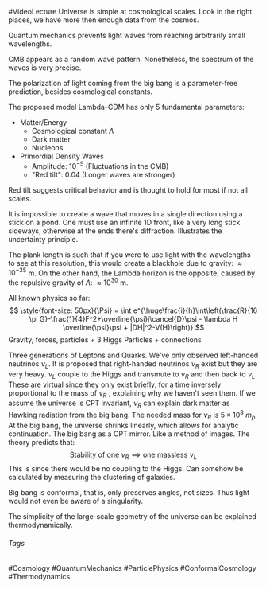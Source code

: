 #VideoLecture 
Universe is simple at cosmological scales.
Look in the right places, we have more then enough data from the cosmos.

Quantum mechanics prevents light waves from reaching arbitrarily small wavelengths.

CMB appears as a random wave pattern. Nonetheless, the spectrum of the waves is very precise.

The polarization of light coming from the big bang is a parameter-free prediction, besides cosmological constants.

The proposed model Lambda-CDM has only 5 fundamental parameters:
- Matter/Energy
	- Cosmological constant $\Lambda$
	- Dark matter
	- Nucleons
- Primordial Density Waves
	- Amplitude: $10^{-5}$ (Fluctuations in the CMB)
	- "Red tilt": $0.04$ (Longer waves are stronger)

Red tilt suggests critical behavior and is thought to hold for most if not all scales. 

It is impossible to create a wave that moves in a single direction using a stick on a pond. One must use an infinite 1D front, like a very long stick sideways, otherwise at the ends there's diffraction. Illustrates the uncertainty principle.

The plank length is such that if you were to use light with the wavelengths to see at this resolution, this would create a blackhole due to gravity: $\approx 10^{-35}$ m.
On the other hand, the Lambda horizon is the opposite, caused by the repulsive gravity of $\Lambda$: $\approx 10^{30}$ m.

All known physics so far:
$$
\style{font-size: 50px}{\Psi}
 = \int e^{\huge\frac{i}{h}\int\left(\frac{R}{16 \pi G}-\frac{1}{4}F^2+\overline{\psi}i\cancel{D}\psi - \lambda H \overline{\psi}\psi + |DH|^2-V(H)\right)}
$$
Gravity, forces, particles + 3 Higgs
Particles + connections

Three generations of Leptons and Quarks.
We've only observed left-handed neutrinos $\nu_L$.
It is proposed that right-handed neutrinos $\nu_R$ exist but they are very heavy. 
$\nu_L$ couple to the Higgs and transmute to $\nu_R$ and then back to $\nu_L$. 
These are virtual since they only exist briefly, for a time inversely proportional to the mass of $\nu_R$ , explaining why we haven't seen them.
If we assume the universe is CPT invariant, $\nu_R$ can explain dark matter as Hawking radiation from the big bang. 
The needed mass for $\nu_R$ is $5\times 10^8$ $m_p$ 
At the big bang, the universe shrinks linearly, which allows for analytic continuation. The big bang as a CPT mirror. Like a method of images.
The theory predicts that:
$$
\text{Stability of one $\nu_R$}\implies \text{one massless } \nu_L
$$
This is since there would be no coupling to the Higgs.
Can somehow be calculated by measuring the clustering of galaxies.

Big bang is conformal, that is, only preserves angles, not sizes. Thus light would not even be aware of a singularity.

The simplicity of the large-scale geometry of the universe can be explained thermodynamically.

###### Tags
#Cosmology #QuantumMechanics #ParticlePhysics #ConformalCosmology #Thermodynamics